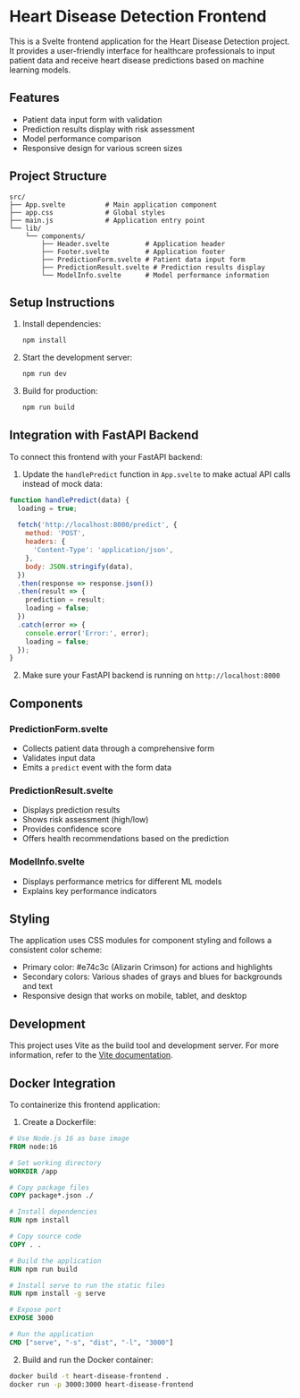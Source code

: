 # Heart Disease Detection Frontend

This is a Svelte frontend application for the Heart Disease Detection project. It provides a user-friendly interface for healthcare professionals to input patient data and receive heart disease predictions based on machine learning models.

## Features

- Patient data input form with validation
- Prediction results display with risk assessment
- Model performance comparison
- Responsive design for various screen sizes

## Project Structure

```
src/
├── App.svelte          # Main application component
├── app.css             # Global styles
├── main.js             # Application entry point
└── lib/
    └── components/
        ├── Header.svelte         # Application header
        ├── Footer.svelte         # Application footer
        ├── PredictionForm.svelte # Patient data input form
        ├── PredictionResult.svelte # Prediction results display
        └── ModelInfo.svelte      # Model performance information
```

## Setup Instructions

1. Install dependencies:
   ```bash
   npm install
   ```

2. Start the development server:
   ```bash
   npm run dev
   ```

3. Build for production:
   ```bash
   npm run build
   ```

## Integration with FastAPI Backend

To connect this frontend with your FastAPI backend:

1. Update the `handlePredict` function in `App.svelte` to make actual API calls instead of mock data:

```javascript
function handlePredict(data) {
  loading = true;
  
  fetch('http://localhost:8000/predict', {
    method: 'POST',
    headers: {
      'Content-Type': 'application/json',
    },
    body: JSON.stringify(data),
  })
  .then(response => response.json())
  .then(result => {
    prediction = result;
    loading = false;
  })
  .catch(error => {
    console.error('Error:', error);
    loading = false;
  });
}
```

2. Make sure your FastAPI backend is running on `http://localhost:8000`

## Components

### PredictionForm.svelte
- Collects patient data through a comprehensive form
- Validates input data
- Emits a `predict` event with the form data

### PredictionResult.svelte
- Displays prediction results
- Shows risk assessment (high/low)
- Provides confidence score
- Offers health recommendations based on the prediction

### ModelInfo.svelte
- Displays performance metrics for different ML models
- Explains key performance indicators

## Styling

The application uses CSS modules for component styling and follows a consistent color scheme:
- Primary color: #e74c3c (Alizarin Crimson) for actions and highlights
- Secondary colors: Various shades of grays and blues for backgrounds and text
- Responsive design that works on mobile, tablet, and desktop

## Development

This project uses Vite as the build tool and development server. For more information, refer to the [Vite documentation](https://vitejs.dev/).

## Docker Integration

To containerize this frontend application:

1. Create a Dockerfile:
```dockerfile
# Use Node.js 16 as base image
FROM node:16

# Set working directory
WORKDIR /app

# Copy package files
COPY package*.json ./

# Install dependencies
RUN npm install

# Copy source code
COPY . .

# Build the application
RUN npm run build

# Install serve to run the static files
RUN npm install -g serve

# Expose port
EXPOSE 3000

# Run the application
CMD ["serve", "-s", "dist", "-l", "3000"]
```

2. Build and run the Docker container:
```bash
docker build -t heart-disease-frontend .
docker run -p 3000:3000 heart-disease-frontend
```